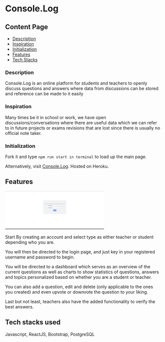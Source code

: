 # Console.Log

## Content Page
  * [Description](#description)
  * [Inspiration](#inspiration)
  * [Initialization](#initialization)
  * [Features](#features)
  * [Tech Stacks](#techstacks)



### Description

Console.Log is an online platform for students and teachers to openly discuss questions and answers where data from discussions can be stored and reference can be made to it easily


### Inspiration

Many times be it in school or work, we have open discussions/conversations where there are useful data which we can refer to in future projects or exams revisions that are lost since there is usually no official note taker.


### Initialization

Fork it and type `npm run start in terminal` to load up the main page.

Alternatively, visit [Console.Log](https://qnalvis.herokuapp.com/). Hosted on Heroku.


## Features

![demo](demo2.gif)

Start By creating an account and select type as either teacher or student depending who you are.

You will then be directed to the login page, and just key in your registered username and password to begin.

You will be directed to a dashboard which serves as an overview of the current questions as well as charts to show statistics of questions, answers and topics personalized based on whether you are a student or teacher.

You can also add a question, edit and delete (only applicable to the ones you created) and even upvote or downvote the question to your liking.

Last but not least, teachers also have the added functionality to verify the best answers.


## Tech stacks used

Javascript, ReactJS, Bootstrap, PostgreSQL

